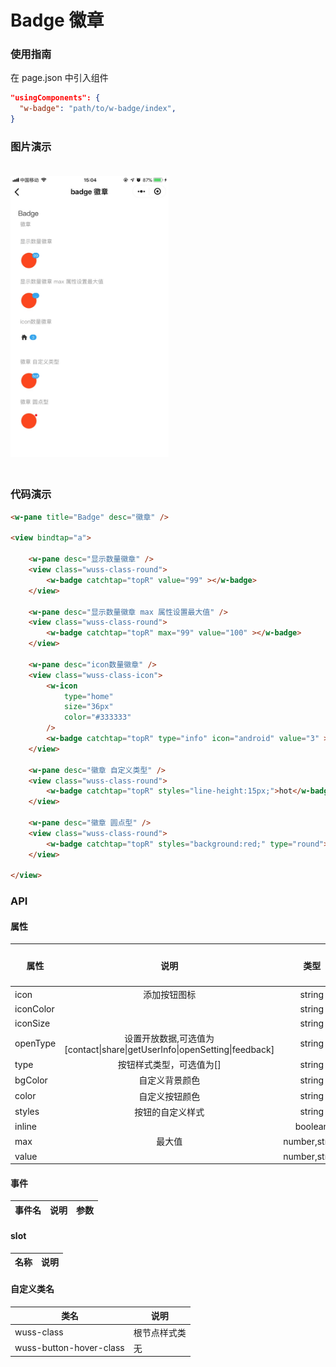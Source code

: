 # Badge 徽章

### 使用指南

在 page.json 中引入组件

```json
"usingComponents": {
  "w-badge": "path/to/w-badge/index",
}
```

### 图片演示

<img style="margin: 20px 0;" height="450px" src="../../resource/badge.jpg"/>



### 代码演示

```html
<w-pane title="Badge" desc="徽章" />

<view bindtap="a">

	<w-pane desc="显示数量徽章" />
	<view class="wuss-class-round">
		<w-badge catchtap="topR" value="99" ></w-badge>
	</view>

	<w-pane desc="显示数量徽章 max 属性设置最大值" />
	<view class="wuss-class-round">
		<w-badge catchtap="topR" max="99" value="100" ></w-badge>
	</view>

	<w-pane desc="icon数量徽章" />
	<view class="wuss-class-icon">
		<w-icon
			type="home"
			size="36px"
			color="#333333"
		/>
		<w-badge catchtap="topR" type="info" icon="android" value="3" ></w-badge>
	</view>

	<w-pane desc="徽章 自定义类型" />
	<view class="wuss-class-round">
		<w-badge catchtap="topR" styles="line-height:15px;">hot</w-badge>
	</view>

	<w-pane desc="徽章 圆点型" />
	<view class="wuss-class-round">
		<w-badge catchtap="topR" styles="background:red;" type="round"></w-badge>
	</view>

</view>
```

### API

#### 属性

| 属性      |                                   说明                                    |     类型      | 默认值 |
| --------- | :-----------------------------------------------------------------------: | :-----------: | -----: |
| icon      |                               添加按钮图标                                |    string     |      - |
| iconColor |                                                                           |    string     |      - |
| iconSize  |                                                                           |    string     |      - |
| openType  | 设置开放数据,可选值为[contact\|share\|getUserInfo\|openSetting\|feedback] |    string     |      - |
| type      |                         按钮样式类型，可选值为[]                          |    string     |      - |
| bgColor   |                              自定义背景颜色                               |    string     |      - |
| color     |                              自定义按钮颜色                               |    string     |      - |
| styles    |                             按钮的自定义样式                              |    string     |      - |
| inline    |                                                                           |    boolean    |      - |
| max       |                                  最大值                                   | number,string |      - |
| value     |                                                                           | number,string |      - |

#### 事件

| 事件名 | 说明 | 参数 |
| ------ | ---- | ---- |


#### slot

| 名称 | 说明 |
| ---- | ---- |


#### 自定义类名

| 类名                    | 说明         |
| ----------------------- | ------------ |
| wuss-class              | 根节点样式类 |
| wuss-button-hover-class | 无           |
